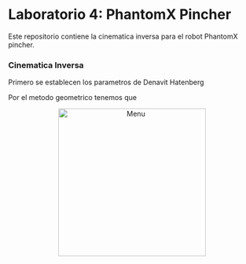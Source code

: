 # Laboratorio 4: PhantomX Pincher
Este repositorio contiene la cinematica inversa para el robot PhantomX pincher.

### Cinematica Inversa

Primero se establecen los parametros de Denavit Hatenberg


Por el metodo geometrico tenemos que 

<p align="center"><img height=300 src="./Multimedia/Parametros.jpeg" alt="Menu" /></p>
